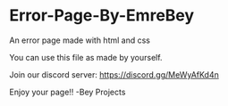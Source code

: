 # Error-Page-By-EmreBey
An error page made with html and css

You can use this file as made by yourself.

Join our discord server: https://discord.gg/MeWyAfKd4n

Enjoy your page!!
-Bey Projects
